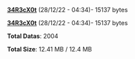 [**34R3cX0t**](/data/34R3cX0t.txt) (28/12/22 - 04:34)- 15137 bytes

[**34R3cX0t**](/data/34R3cX0t.txt) (28/12/22 - 04:34)- 15137 bytes

**Total Datas**: 2004

**Total Size**: 12.41 MB / 12.4 MB